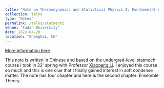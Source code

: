 ```yaml
---
title: "Note on Thermodynamics and Statistical Physics 2: Fundamental concepts"
collection: talks
type: "Notes"
permalink: /talks/statmech2
venue: "Fudan University"
date: 2022-04-20
location: "Shanghai, CN"
---
```


[More information here](/files/ensembletheory.pdf)

This note is written in Chinese and based on the undergrad-level statmech course I took in 22' spring with Professor [Xiaopeng Li](https://scholar.google.com/citations?user=p7i5fNoAAAAJ&hl=en). I enjoyed this course so much and this is one clue that I finally gained interest in soft condense matter. The note has four chapter and here is the second chapter:  Ensemble Theory.
